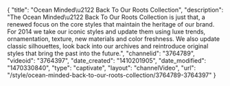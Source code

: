 {
    "title": "Ocean Minded\u2122 Back To Our Roots Collection",
    "description": "The Ocean Minded\u2122 Back To Our Roots Collection is just that, a renewed focus on the core styles that maintain the heritage of our brand. For 2014 we take our iconic styles and update them using luxe trends, ornamentation, texture, new materials and color freshness. We also update classic silhouettes, look back into our archives and reintroduce original styles that bring the past into the future.",
    "channelid": "3764789",
    "videoid": "3764397",
    "date_created": "1410201905",
    "date_modified": "1470330840",
    "type": "captivate",
    "layout": "channelVideo",
    "url": "\/style\/ocean-minded-back-to-our-roots-collection\/3764789-3764397"
}